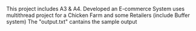 This project includes A3 & A4.
Developed an E-commerce System uses multithread project for a Chicken Farm and some Retailers (include Buffer system)
The "output.txt" cantains the sample output
